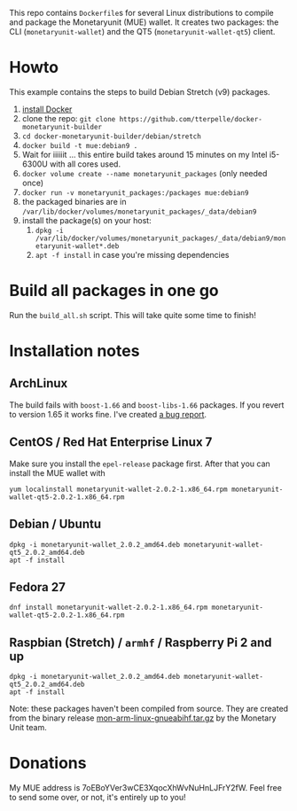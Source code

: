 This repo contains `Dockerfile`s for several Linux distributions to compile and package the Monetaryunit (MUE) wallet. It creates two packages: the CLI (`monetaryunit-wallet`) and the QT5 (`monetaryunit-wallet-qt5`) client.

# Howto
This example contains the steps to build Debian Stretch (v9) packages.

1. [install Docker](https://docs.docker.com/engine/installation/linux/docker-ce/debian/)
1. clone the repo: `git clone https://github.com/tterpelle/docker-monetaryunit-builder`
1. `cd docker-monetaryunit-builder/debian/stretch`
1. `docker build -t mue:debian9 .`
1. Wait for iiiiiit ... this entire build takes around 15 minutes on my Intel i5-6300U with all cores used.
1. `docker volume create --name monetaryunit_packages` (only needed once)
1. `docker run -v monetaryunit_packages:/packages mue:debian9`
1. the packaged binaries are in `/var/lib/docker/volumes/monetaryunit_packages/_data/debian9`
1. install the package(s) on your host:
    1. `dpkg -i /var/lib/docker/volumes/monetaryunit_packages/_data/debian9/monetaryunit-wallet*.deb`
    1. `apt -f install` in case you're missing dependencies

# Build all packages in one go
Run the `build_all.sh` script. This will take quite some time to finish!

# Installation notes

## ArchLinux
The build fails with `boost-1.66` and `boost-libs-1.66` packages. If you revert to version 1.65 it works fine. I've created [a bug report](https://github.com/muecoin/MUECore/issues/3).

## CentOS / Red Hat Enterprise Linux 7
Make sure you install the `epel-release` package first. After that you can install the MUE wallet with
```
yum localinstall monetaryunit-wallet-2.0.2-1.x86_64.rpm monetaryunit-wallet-qt5-2.0.2-1.x86_64.rpm
```
## Debian / Ubuntu
```
dpkg -i monetaryunit-wallet_2.0.2_amd64.deb monetaryunit-wallet-qt5_2.0.2_amd64.deb
apt -f install
```
## Fedora 27
```
dnf install monetaryunit-wallet-2.0.2-1.x86_64.rpm monetaryunit-wallet-qt5-2.0.2-1.x86_64.rpm
```

## Raspbian (Stretch) / `armhf` / Raspberry Pi 2 and up
```
dpkg -i monetaryunit-wallet_2.0.2_amd64.deb monetaryunit-wallet-qt5_2.0.2_amd64.deb
apt -f install
```

Note: these packages haven't been compiled from source. They are created from the binary release [mon-arm-linux-gnueabihf.tar.gz](https://github.com/muecoin/MUE/releases/tag/v2.0.2) by the Monetary Unit team.


# Donations
My MUE address is 7oEBoYVer3wCE3XqocXhWvNuHnLJFrY2fW. Feel free to send some over, or not, it's entirely up to you!
